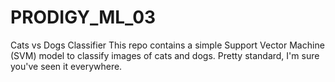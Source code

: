 # PRODIGY_ML_03
Cats vs Dogs Classifier
This repo contains a simple Support Vector Machine (SVM) model to classify images of cats and dogs. Pretty standard, I'm sure you've seen it everywhere.
